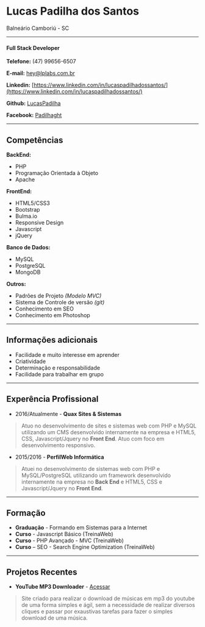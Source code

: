 # Lucas Padilha dos Santos
Balneário Camboriú - SC

---

#### Full Stack Developer

**Telefone:** (47) 99656-6507

**E-mail:** [hey@lplabs.com.br](mailto:hey@lplabs.com.br)

**Linkedin:** [https://www.linkedin.com/in/lucaspadilhadossantos/](https://www.linkedin.com/in/lucaspadilhadossantos/)

**Github:** [LucasPadilha](https://www.github.com/LucasPadilha)

**Facebook:** [Padilhaght](https://www.facebook.com/padilhaght)


---

## Competências

**BackEnd:**
* PHP
* Programação Orientada à Objeto
* Apache

**FrontEnd:**
* HTML5/CSS3
* Bootstrap
* Bulma.io
* Responsive Design
* Javascript
* jQuery


**Banco de Dados:**
* MySQL
* PostgreSQL
* MongoDB


**Outros:**
* Padrões de Projeto *(Modelo MVC)*
* Sistema de Controle de versão *(git)*
* Conhecimento em SEO
* Conhecimento em Photoshop


---

## Informações adicionais

* Facilidade e muito interesse em aprender
* Criatividade
* Determinação e responsabilidade
* Facilidade para trabalhar em grupo

---

## Experência Profissional

* 2016/Atualmente - **Quax Sites & Sistemas**
> Atuo no desenvolvimento de sites e sistemas web com PHP e MySQL utilizando um CMS desenvolvido internamente na empresa e HTML5, CSS, Javascript/Jquery no **Front End**. Atuo com foco em desenvolvimento responsivo.

* 2015/2016 - **PerfilWeb Informática**
> Atuei no desenvolvimento de sistemas web com PHP e MySQL/PostgreSQL utilizando um framework desenvolvido internamente na empresa no **Back End** e HTML5, CSS e Javascript/Jquery no **Front End**.

---

## Formação

* **Graduação** - Formando em Sistemas para a Internet
* **Curso** - Javascript Básico (TreinaWeb)
* **Curso** - PHP Avançado - MVC (TreinaWeb)
* **Curso** – SEO - Search Engine Optimization (TreinaWeb)
---

## Projetos Recentes

* **YouTube MP3 Downloader** - [Acessar](https://lucaspadilha.me/youtube-downloader) 
> Site criado para realizar o download de músicas em mp3 do youtube de uma forma simples e ágil, sem a necessidade de realizar diversos cliques e passar por exaustivas tarefas para fazer o simples download de uma música.

